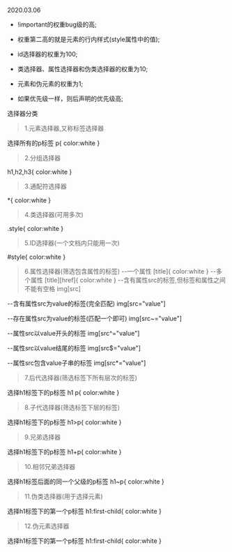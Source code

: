2020.03.06

* !important的权重bug级的高;
* 权重第二高的就是元素的行内样式(style属性中的值);

* id选择器的权重为100;
* 类选择器、属性选择器和伪类选择器的权重为10;
* 元素和伪元素的权重为1;
* 如果优先级一样，则后声明的优先级高;

选择器分类

> 1.元素选择器,又称标签选择器

选择所有的p标签
    p{
        color:white
    }
> 2.分组选择器

h1,h2,h3{
    color:white
}
> 3.通配符选择器

*{
    color:white
}

> 4.类选择器(可用多次)
<p class="style">

.style{
    color:white
}

> 5.ID选择器(一个文档内只能用一次)
<p id="style">

#style{
    color:white
}

> 6.属性选择器(筛选包含属性的标签)
--一个属性
[title]{
    color:white
}
--多个属性
[title][href]{
    color:white
}
--含有属性src的标签,但标签和属性之间不能有空格
img[src]

--含有属性src为value的标签(完全匹配)
img[src="value"]

--存在属性src为value的标签(匹配一个即可)
img[src~="value"]

--属性src以value开头的标签
img[src^="value"]

--属性src以value结尾的标签
img[src$="value"]

--属性src包含value子串的标签
img[src*="value"]

> 7.后代选择器(筛选标签下所有层次的标签)

选择h1标签下的p标签
h1 p{
    color:white
}

> 8.子代选择器(筛选标签下层的标签)

选择h1标签下的p标签
h1>p{
    color:white
}

> 9.兄弟选择器

选择h1标签下的p标签
h1+p{
    color:white
}

> 10.相邻兄弟选择器

选择h1标签后面的同一个父级的p标签
h1~p{
    color:white
}

> 11.伪类选择器(用于选择元素)

选择h1标签下的第一个p标签
h1:first-child{
    color:white
}

> 12.伪元素选择器

选择h1标签下的第一个p标签
h1:first-child{
    color:white
}


